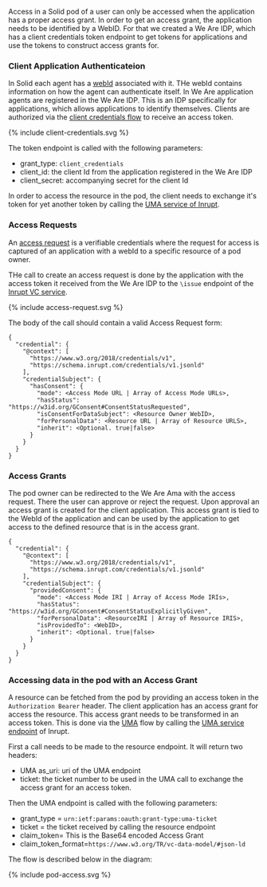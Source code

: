 Access in a Solid pod of a user can only be accessed when the application has a proper access grant. In order to get an access grant, the application needs to be identified by a WebID. For that we created a We Are IDP, which has a client credentials token endpoint to get tokens for applications and use the tokens to construct access grants for. 

### Client Application Authenticateion

In Solid each agent has a [webId](https://dvcs.w3.org/hg/WebID/raw-file/tip/spec/identity-respec.html) associated with it. THe webId contains information on how the agent can authenticate itself. In We Are application agents are registered in the We Are IDP. This is an IDP specifically for applications, which allows applications to identify themselves. Clients are authorized via the [client credentials flow](https://datatracker.ietf.org/doc/html/rfc6749#section-1.3.4) to receive an access token. 

{% include client-credentials.svg %}

The token endpoint is called with the following parameters:

- grant_type: `client_credentials`
- client_id: the client Id from the application registered in the We Are IDP
- client_secret: accompanying secret for the client Id

In order to access the resource in the pod, the client needs to exchange it's token for yet another token by calling the [UMA service of Inrupt](https://docs.inrupt.com/archive/ess/2.1/services/service-uma/).


### Access Requests

An [access request](https://docs.inrupt.com/developer-tools/javascript/client-libraries/tutorial/manage-access-requests-grants/) is a verifiable credentials where the request for access is captured of an application with a webId to a specific resource of a pod owner. 

THe call to create an access request is done by the application with the access token it received from the We Are IDP to the `\issue` endpoint of the [Inrupt VC service](https://docs.inrupt.com/ess/latest/services/service-access-grant-issuer/).

{% include access-request.svg %}

The body of the call should contain a valid Access Request form:

```
{
  "credential": {
    "@context": [
      "https://www.w3.org/2018/credentials/v1",
      "https://schema.inrupt.com/credentials/v1.jsonld"
    ],
    "credentialSubject": {
      "hasConsent": {
        "mode": <Access Mode URL | Array of Access Mode URLs>,
        "hasStatus": "https://w3id.org/GConsent#ConsentStatusRequested",
        "isConsentForDataSubject": <Resource Owner WebID>,
        "forPersonalData": <Resource URL | Array of Resource URLS>,
        "inherit": <Optional. true|false>
      }
    }
  }
}

```

### Access Grants

The pod owner can be redirected to the We Are Ama with the access request. There the user can approve or reject the request. Upon approval an access grant is created for the client application. This access grant is tied to the WebId of the application and can be used by the application to get access to the defined resource that is in the access grant.

```
{
  "credential": {
    "@context": [
      "https://www.w3.org/2018/credentials/v1",
      "https://schema.inrupt.com/credentials/v1.jsonld"
    ],
    "credentialSubject": {
      "providedConsent": {
        "mode": <Access Mode IRI | Array of Access Mode IRIs>,
        "hasStatus": "https://w3id.org/GConsent#ConsentStatusExplicitlyGiven",
        "forPersonalData": <ResourceIRI | Array of Resource IRIS>,
        "isProvidedTo": <WebID>,
        "inherit": <Optional. true|false>
      }
    }
  }
}
```

### Accessing data in the pod with an Access Grant

A resource can be fetched from the pod by providing an access token in the `Authorization Bearer` header. The client application has an access grant for access the resource. This access grant needs to be transformed in an access token. This is done via the [UMA](https://docs.kantarainitiative.org/uma/wg/rec-oauth-uma-grant-2.0.html#protocol-flow-details-sec) flow by calling the [UMA service endpoint](https://docs.inrupt.com/ess/latest/services/service-uma/) of Inrupt.

First a call needs to be made to the resource endpoint. It will return two headers:
- UMA as_uri: uri of the UMA endpoint
- ticket: the ticket number to be used in the UMA call to exchange the access grant for an access token.

Then the UMA endpoint is called with the following parameters:
- grant_type = `urn:ietf:params:oauth:grant-type:uma-ticket`
- ticket = the ticket received by calling the resource endpoint
- claim_token= This is the Base64 encoded Access Grant
- claim_token_format=`https://www.w3.org/TR/vc-data-model/#json-ld`

The flow is described below in the diagram:

{% include pod-access.svg %}
